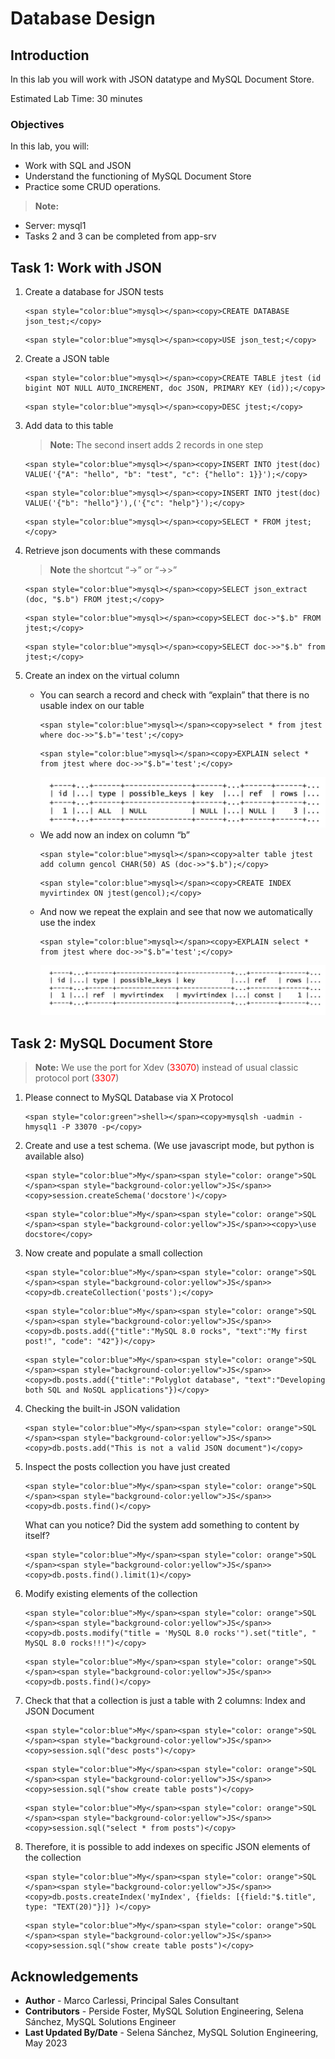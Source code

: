 # Database Design

## Introduction
In this lab you will work with JSON datatype and MySQL Document Store.

Estimated Lab Time: 30 minutes

### Objectives
In this lab, you will:
* Work with SQL and JSON
* Understand the functioning of MySQL Document Store 
* Practice some CRUD operations.

> **Note:** 
  * Server: mysql1
  * Tasks 2 and 3 can be completed from app-srv


## Task 1: Work with JSON
1. Create a database for JSON tests
    ```
    <span style="color:blue">mysql></span><copy>CREATE DATABASE json_test;</copy>
    ```
    ```
    <span style="color:blue">mysql></span><copy>USE json_test;</copy>
    ```
2. Create a JSON table
    ```
    <span style="color:blue">mysql></span><copy>CREATE TABLE jtest (id bigint NOT NULL AUTO_INCREMENT, doc JSON, PRIMARY KEY (id));</copy>
    ```
    ```
    <span style="color:blue">mysql></span><copy>DESC jtest;</copy>
    ```
3. Add data to this table 

    > **Note:** The second insert adds 2 records in one step

    ```
    <span style="color:blue">mysql></span><copy>INSERT INTO jtest(doc) VALUE('{"A": "hello", "b": "test", "c": {"hello": 1}}');</copy>
    ```
    ```
    <span style="color:blue">mysql></span><copy>INSERT INTO jtest(doc) VALUE('{"b": "hello"}'),('{"c": "help"}');</copy>
    ```
    ```
    <span style="color:blue">mysql></span><copy>SELECT * FROM jtest;</copy>
    ```
4. Retrieve json documents with these commands 

    > **Note** the shortcut “->” or “->>”


    ```
    <span style="color:blue">mysql></span><copy>SELECT json_extract (doc, "$.b") FROM jtest;</copy>
    ```
    ```
    <span style="color:blue">mysql></span><copy>SELECT doc->"$.b" FROM jtest;</copy>
    ```
    ```
    <span style="color:blue">mysql></span><copy>SELECT doc->>"$.b" from jtest;</copy>
    ```
5.  Create an index on the virtual column
    * You can search a record and check with “explain” that there is no usable index on our table
        ```
        <span style="color:blue">mysql></span><copy>select * from jtest where doc->>"$.b"='test';</copy>
        ```
        ```
        <span style="color:blue">mysql></span><copy>EXPLAIN select * from jtest where doc->>"$.b"='test';</copy>
        ```
        ![MYSQLEE](images/explain-jtest-query.png "explain query")
    * We add now an index on column “b”
        ```
        <span style="color:blue">mysql></span><copy>alter table jtest add column gencol CHAR(50) AS (doc->>"$.b");</copy>
        ```
        ```
        <span style="color:blue">mysql></span><copy>CREATE INDEX myvirtindex ON jtest(gencol);</copy>
        ```
    * And now we repeat the explain and see that now we automatically use the index
        ```
        <span style="color:blue">mysql></span><copy>EXPLAIN select * from jtest where doc->>"$.b"='test';</copy>
        ```
        ![MYSQLEE](images/explain-jtest-query-with-index.png "explain jtest query with index")



## Task 2: MySQL Document Store
> **Note:** We use the port for Xdev (<span style="color:red">33070</span>) instead of usual classic protocol port (<span style="color:red">3307</span>)


1. Please connect to MySQL Database via X Protocol
    ```
    <span style="color:green">shell></span><copy>mysqlsh -uadmin -hmysql1 -P 33070 -p</copy>
    ```
2. Create and use a test schema. 
    (We use javascript mode, but python is available also)

    ```
    <span style="color:blue">My</span><span style="color: orange">SQL </span><span style="background-color:yellow">JS</span>><copy>session.createSchema('docstore')</copy>
    ```
    ```
    <span style="color:blue">My</span><span style="color: orange">SQL </span><span style="background-color:yellow">JS</span>><copy>\use docstore</copy>
    ```
3. Now create and populate a small collection

    ```
    <span style="color:blue">My</span><span style="color: orange">SQL </span><span style="background-color:yellow">JS</span>><copy>db.createCollection('posts');</copy>
    ```

    ```
    <span style="color:blue">My</span><span style="color: orange">SQL </span><span style="background-color:yellow">JS</span>><copy>db.posts.add({"title":"MySQL 8.0 rocks", "text":"My first post!", "code": "42"})</copy>
    ```

    ```
    <span style="color:blue">My</span><span style="color: orange">SQL </span><span style="background-color:yellow">JS</span>><copy>db.posts.add({"title":"Polyglot database", "text":"Developing both SQL and NoSQL applications"})</copy>
    ```

4. Checking the built-in JSON validation
    ```
    <span style="color:blue">My</span><span style="color: orange">SQL </span><span style="background-color:yellow">JS</span>><copy>db.posts.add("This is not a valid JSON document")</copy>
    ```
5. Inspect the posts collection you have just created
    ```
    <span style="color:blue">My</span><span style="color: orange">SQL </span><span style="background-color:yellow">JS</span>><copy>db.posts.find()</copy>
    ```

    What can you notice? Did the system add something to content by itself?

    ```
    <span style="color:blue">My</span><span style="color: orange">SQL </span><span style="background-color:yellow">JS</span>><copy>db.posts.find().limit(1)</copy>
    ```

6. Modify existing elements of the collection
    ```
    <span style="color:blue">My</span><span style="color: orange">SQL </span><span style="background-color:yellow">JS</span>><copy>db.posts.modify("title = 'MySQL 8.0 rocks'").set("title", " MySQL 8.0 rocks!!!")</copy>
    ```
    ```
    <span style="color:blue">My</span><span style="color: orange">SQL </span><span style="background-color:yellow">JS</span>><copy>db.posts.find()</copy>
    ```
7. Check that that a collection is just a table with 2 columns: Index and JSON Document
    ```
    <span style="color:blue">My</span><span style="color: orange">SQL </span><span style="background-color:yellow">JS</span>><copy>session.sql("desc posts")</copy>
    ```
    ```
    <span style="color:blue">My</span><span style="color: orange">SQL </span><span style="background-color:yellow">JS</span>><copy>session.sql("show create table posts")</copy>
    ```
    ```
    <span style="color:blue">My</span><span style="color: orange">SQL </span><span style="background-color:yellow">JS</span>><copy>session.sql("select * from posts")</copy>
    ```
8. Therefore, it is possible to add indexes on specific JSON elements of the collection
    ```
    <span style="color:blue">My</span><span style="color: orange">SQL </span><span style="background-color:yellow">JS</span>><copy>db.posts.createIndex('myIndex', {fields: [{field:"$.title", type: "TEXT(20)"}]} )</copy>
    ```
    ```
    <span style="color:blue">My</span><span style="color: orange">SQL </span><span style="background-color:yellow">JS</span>><copy>session.sql("show create table posts")</copy>
    ```

## Acknowledgements
* **Author** - Marco Carlessi, Principal Sales Consultant
* **Contributors** -  Perside Foster, MySQL Solution Engineering, Selena Sánchez, MySQL Solutions Engineer
* **Last Updated By/Date** - Selena Sánchez, MySQL Solution Engineering, May 2023
